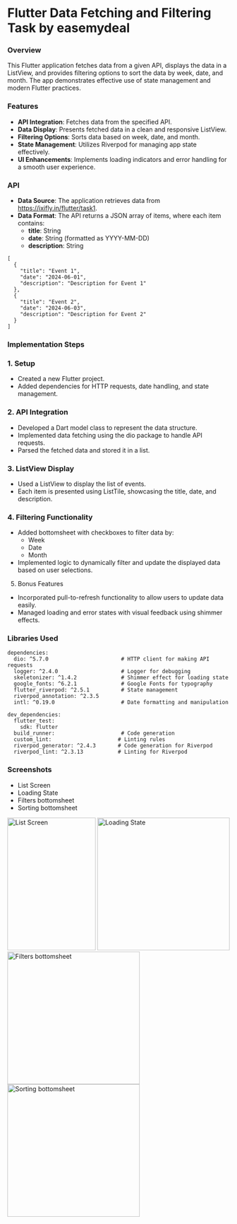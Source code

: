 # Flutter Data Fetching and Filtering Task by easemydeal

### Overview
This Flutter application fetches data from a given API, displays the data in a ListView, and provides filtering options to sort the data by week, date, and month. The app demonstrates effective use of state management and modern Flutter practices.

### Features
- **API Integration**: Fetches data from the specified API.
- **Data Display**: Presents fetched data in a clean and responsive ListView.
- **Filtering Options**: Sorts data based on week, date, and month.
- **State Management**: Utilizes Riverpod for managing app state effectively.
- **UI Enhancements**: Implements loading indicators and error handling for a smooth user experience.

### API
- **Data Source**: The application retrieves data from https://ixifly.in/flutter/task1.
- **Data Format**: The API returns a JSON array of items, where each item contains:
  - **title**: String
  - **date**: String (formatted as YYYY-MM-DD)
  - **description**: String

```
[
  {
    "title": "Event 1",
    "date": "2024-06-01",
    "description": "Description for Event 1"
  },
  {
    "title": "Event 2",
    "date": "2024-06-03",
    "description": "Description for Event 2"
  }
]
```

### Implementation Steps
### 1. Setup
- Created a new Flutter project.
- Added dependencies for HTTP requests, date handling, and state management.
### 2. API Integration
- Developed a Dart model class to represent the data structure.
- Implemented data fetching using the dio package to handle API requests.
- Parsed the fetched data and stored it in a list.
### 3. ListView Display
- Used a ListView to display the list of events.
- Each item is presented using ListTile, showcasing the title, date, and description.
### 4. Filtering Functionality
- Added bottomsheet with checkboxes to filter data by:
  - Week
  - Date
  - Month
- Implemented logic to dynamically filter and update the displayed data based on user selections.
5. Bonus Features
- Incorporated pull-to-refresh functionality to allow users to update data easily.
- Managed loading and error states with visual feedback using shimmer effects.

### Libraries Used
```
dependencies:
  dio: ^5.7.0                       # HTTP client for making API requests
  logger: ^2.4.0                    # Logger for debugging
  skeletonizer: ^1.4.2              # Shimmer effect for loading state
  google_fonts: ^6.2.1              # Google Fonts for typography
  flutter_riverpod: ^2.5.1          # State management
  riverpod_annotation: ^2.3.5
  intl: ^0.19.0                     # Date formatting and manipulation

dev_dependencies:
  flutter_test:
    sdk: flutter
  build_runner:                     # Code generation
  custom_lint:                     # Linting rules
  riverpod_generator: ^2.4.3       # Code generation for Riverpod
  riverpod_lint: ^2.3.13           # Linting for Riverpod

```

### Screenshots
- List Screen
- Loading State
- Filters bottomsheet
- Sorting bottomsheet

<p float="left">
  <img src="https://github.com/paramjeet198/easemydeal/blob/master/list.jpg" width="200" height="300"  alt="List Screen"/>
  <img src="https://github.com/paramjeet198/easemydeal/blob/master/loading.jpg" width="300"  alt="Loading State"/>
  <img src="https://github.com/paramjeet198/easemydeal/blob/master/filters.jpg" width="300"  alt="Filters bottomsheet"/>
  <img src="https://github.com/paramjeet198/easemydeal/blob/master/sorting.jpg" width="300"  alt="Sorting bottomsheet"/>
</p>

